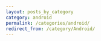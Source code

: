 ```yaml
---
layout: posts_by_category
category: android
permalink: /categories/android/
redirect_from: /category/Android/
---
```

